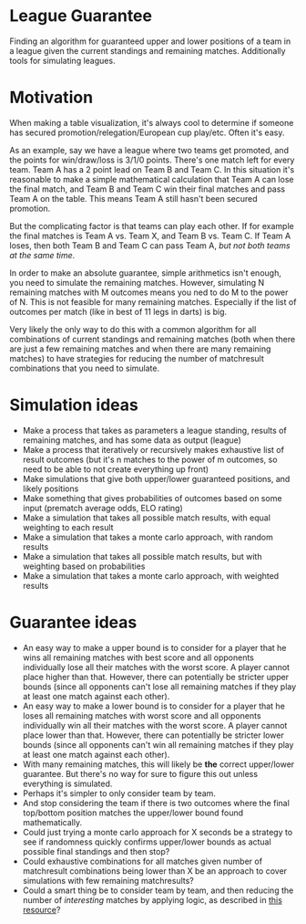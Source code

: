# League Guarantee
Finding an algorithm for guaranteed upper and lower positions of a team in a league given the current standings and remaining matches.
Additionally tools for simulating leagues.

# Motivation
When making a table visualization, it's always cool to determine if someone has secured promotion/relegation/European cup play/etc. Often it's easy.

As an example, say we have a league where two teams get promoted, and the points for win/draw/loss is 3/1/0 points. There's one match left for every team. Team A has a 2 point lead on Team B and Team C. In this situation it's reasonable to make a simple mathematical calculation that Team A can lose the final match, and Team B and Team C win their final matches and pass Team A on the table. This means Team A still hasn't been secured promotion.

But the complicating factor is that teams can play each other. If for example the final matches is Team A vs. Team X, and Team B vs. Team C. If Team A loses, then both Team B and Team C can pass Team A, *but not both teams at the same time*.

In order to make an absolute guarantee, simple arithmetics isn't enough, you need to simulate the remaining matches. However, simulating N remaining matches with M outcomes means you ned to do M to the power of N. This is not feasible for many remaining matches. Especially if the list of outcomes per match (like in best of 11 legs in darts) is big.

Very likely the only way to do this with a common algorithm for all combinations of current standings and remaining matches (both when there are just a few remaining matches and when there are many remaining matches) to have strategies for reducing the number of matchresult combinations that you need to simulate.

# Simulation ideas
* Make a process that takes as parameters a league standing, results of remaining matches, and has some data as output (league)
* Make a process that iteratively or recursively makes exhaustive list of result outcomes (but it's n matches to the power of m outcomes, so need to be able to not create everything up front)
* Make simulations that give both upper/lower guaranteed positions, and likely positions
* Make something that gives probabilities of outcomes based on some input (prematch average odds, ELO rating)
* Make a simulation that takes all possible match results, with equal weighting to each result
* Make a simulation that takes a monte carlo approach, with random results
* Make a simulation that takes all possible match results, but with weighting based on probabilities
* Make a simulation that takes a monte carlo approach, with weighted results

# Guarantee ideas
* An easy way to make a upper bound is to consider for a player that he wins all remaining matches with best score and all opponents individually lose all their matches with the worst score. A player cannot place higher than that. However, there can potentially be stricter upper bounds (since all opponents can't lose all remaining matches if they play at least one match against each other).
* An easy way to make a lower bound is to consider for a player that he loses all remaining matches with worst score and all opponents individually win all their matches with the worst score. A player cannot place lower than that. However, there can potentially be stricter lower bounds (since all opponents can't win all remaining matches if they play at least one match against each other).
* With many remaining matches, this will likely be **the** correct upper/lower guarantee. But there's no way for sure to figure this out unless everything is simulated.
* Perhaps it's simpler to only consider team by team.
* And stop considering the team if there is two outcomes where the final top/bottom position matches the upper/lower bound found mathematically.
* Could just trying a monte carlo approach for X seconds be a strategy to see if randomness quickly confirms upper/lower bounds as actual possible final standings and then stop?
* Could exhaustive combinations for all matches given number of matchresult combinations being lower than X be an approach to cover simulations with few remaining matchresults?
* Could a smart thing be to consider team by team, and then reducing the number of *interesting* matches by applying logic, as described in [this resource](https://stackoverflow.com/questions/16538952/algorithm-to-determine-the-highest-and-lowest-possible-finishing-position-of-a-t)?